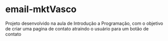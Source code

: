 # email-mktVasco
Projeto desenvolvido na aula de Introdução a Programação, com o objetivo de criar uma pagina de contato atraindo o usuário para um botão de contato
